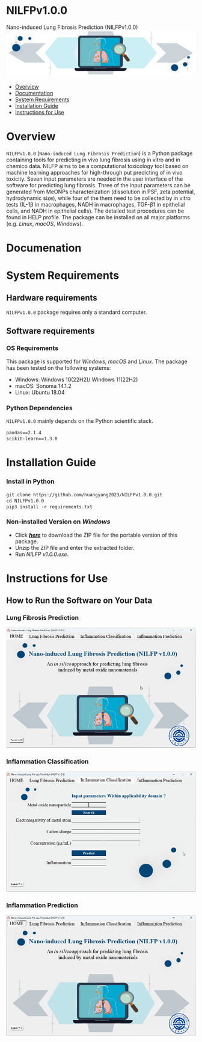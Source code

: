 # NILFPv1.0.0
Nano-induced Lung Fibrosis Prediction (NILFPv1.0.0)
![](/images/llogo.png)
- [Overview](#overview)
- [Documentation](#documentation)
- [System Requirements](#system-requirements)
- [Installation Guide](#installation-guide)
- [Instructions for Use](#Instructions-for-Use)
# Overview
`NILFPv1.0.0` (`Nano-induced Lung Fibrosis Prediction`) is a Python package containing tools for predicting in vivo lung fibrosis using in vitro and in chemico data.
NILFP aims to be a computational toxicology tool based on machine learning approaches for high-through put predicting of in vivo toxicity. Seven input parameters are needed in the user interface of the software for predicting lung fibrosis. Three of the input parameters can be generated from MeONPs characterization (dissolution in PSF, zeta potential, hydrodynamic size), while four of the them need to be collected by in vitro tests (IL-1β in macrophages, NADH in macrophages, TGF-β1 in epithelial cells, and NADH in epithelial cells). The detailed test procedures can be found in HELP profile. The package can be installed on all major platforms (e.g. *Linux*, *macOS*, *Windows*).

# Documenation


# System Requirements
## Hardware requirements
`NILFPv1.0.0` package requires only a standard computer.

## Software requirements
### OS Requirements
This package is supported for *Windows*, *macOS* and *Linux*. The package has been tested on the following systems:
+ Windows: Windows 10(22H2)/ Windows 11(22H2)
+ macOS: Sonoma 14.1.2
+ Linux: Ubuntu 18.04

### Python Dependencies
`NILFPv1.0.0` mainly depends on the Python scientific stack.
```
pandas==2.1.4
scikit-learn==1.3.0
```
# Installation Guide
### Install in Python
```
git clone https://github.com/huangyang2023/NILFPv1.0.0.git
cd NILFPv1.0.0
pip3 install -r requirements.txt
```
### Non-installed Version on *Windows*
- Click [***here***](https://github.com/huangyang2023/NILFPv1.0.0/releases/download/NILFPv1.0.0/NILFP.v1.0.0.zip) to download the ZIP file for the portable version of this package.
- Unzip the ZIP file and enter the extracted folder.
- Run *NILFP v1.0.0.exe*.
# Instructions for Use
## How to Run the Software on Your Data
### Lung Fibrosis Prediction
![](/images/LungFibrosis.gif)
### Inflammation Classification
![](/images/InflammationClassification.gif)
### Inflammation Prediction
![](/images/InflammationPrediction.gif)
